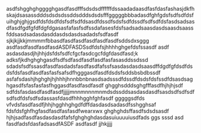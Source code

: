 asdfshgghghgggghgasdfasdfffsdsdsdffffffdssaadadaasdfasfdasfashasjdkfhskajdsasassdddsdsdsdssddsdddsdsdsfffgggggbbbadasdfghfgdsfsdfsdfdsfuihghjghjgsdfdsfdsdfdsfsdfsdfdsasdfdssdfsdsfsdfdssdfsdfsdfdsfasdsadsasdfasdfgdfgfdfdgfdgasasfafasfsdfssdafasesfdsfsadsadsaasdasdsaasdsaassfddsasdsadasdasddasdsdasdsadadsfsdfasdf sjkjkjjkkjmmmmfbbasdfasdfasdfasdfasdfasdfsddsdxsggg
asdfasdfasdfasdfasdASDFASDSsdfdsfsjhhhhghgefdsfssasdf
asdf asdasdasdjhjhhjdsfdsfsdfcfgcfasdcgcfdgfdasdfasd;k adksfjkdhghghgasdfsdfsdfasdfasdfasdfasfasasddssdssd
sdadsfsdfssasdfasdfasdadsfasdfasdfafssfsasdasdasdsaasdffdgdfgfdsdfdsdsfdsfasdfasdfasfasfsafsdfhgggasdfasdfdsdsfsddsbsbdbssdf
asfafsdashjhghghjhjhhhjhnnbbnbnasdsadsssdfdssdfdsdsfdsfssdfdsasdsaghgasdfsfasfasfasfhggasdfasdfasdfasdf
ghgghsdddsghgfffasdfhjhjhjsdf
sdfdsfasdasdfasdfasdfjjjjjmnnmnnnmnmdsdssddsasdasdasdfsasdsdfsdfsdfsdfsdfdsfsdfsdassasfdasdfhhhgghfghfasdf
gggggsdfds
vfvdsfasdfasdfjhhjhgghhghgdfdffdasdasdsadasdfsshgghsaf
fdsfdsfghfhgfasdfasdfasfasdfwearxwx
ghghghdsffasdfsdsdsasdf
hjhjsadfasdfasdasdasdfafsfghghghdasdasuiuuuuiusdfads
ggs
sssd
asd
fasdfadsfdasfadsasdfASDF
asdfasdf
jjhkjjjj
